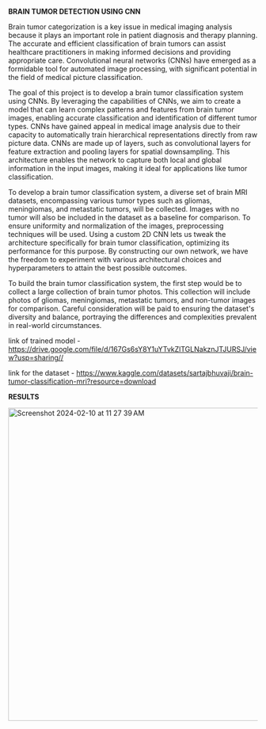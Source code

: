 **BRAIN TUMOR DETECTION USING CNN**

Brain tumor categorization is a key issue in medical imaging analysis because it plays an important role in patient diagnosis and therapy planning. The accurate and efficient classification of brain tumors can assist healthcare practitioners in making informed decisions and providing appropriate care. Convolutional neural networks (CNNs) have emerged as a formidable tool for automated image processing, with significant potential in the field of medical picture classification.

The goal of this project is to develop a brain tumor classification system using CNNs. By leveraging the capabilities of CNNs, we aim to create a model that can learn complex patterns and features from brain tumor images, enabling accurate classification and identification of different tumor types.
CNNs have gained appeal in medical image analysis due to their capacity to automatically train hierarchical representations directly from raw picture data. CNNs are made up of layers, such as convolutional layers for feature extraction and pooling layers for spatial downsampling. This architecture enables the network to capture both local and global information in the input images, making it ideal for applications like tumor classification.

To develop a brain tumor classification system, a diverse set of brain MRI datasets, encompassing various tumor types such as gliomas, meningiomas, and metastatic tumors, will be collected. Images with no tumor will also be included in the dataset as a baseline for comparison. To ensure uniformity and normalization of the images, preprocessing techniques will be used.
Using a custom 2D CNN lets us tweak the architecture specifically for brain tumor classification, optimizing its performance for this purpose. By constructing our own network, we have the freedom to experiment with various architectural choices and hyperparameters to attain the best possible outcomes.

To build the brain tumor classification system, the first step would be to collect a large collection of brain tumor photos. This collection will include photos of gliomas, meningiomas, metastatic tumors, and non-tumor images for comparison. Careful consideration will be paid to ensuring the dataset's diversity and balance, portraying the differences and complexities prevalent in real-world circumstances.


link of trained model - https://drive.google.com/file/d/167Gs6sY8Y1uYTvkZlTGLNakznJTJURSJ/view?usp=sharing//

link for the dataset - https://www.kaggle.com/datasets/sartajbhuvaji/brain-tumor-classification-mri?resource=download

**RESULTS**

<img width="632" alt="Screenshot 2024-02-10 at 11 27 39 AM" src="https://github.com/pallavisharma03/images/assets/137420837/b95f2051-145e-4cdf-a3e7-0846797d4723">
